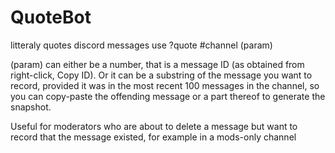 # QuoteBot
litteraly quotes discord messages
use ?quote #channel (param)

(param) can either be a number, that is a message ID (as obtained from right-click, Copy ID). Or it can be a substring of the message you want to record, provided it was in the most recent 100 messages in the channel, so you can copy-paste the offending message or a part thereof to generate the snapshot.

Useful for moderators who are about to delete a message but want to record that the message existed, for example in a mods-only channel
